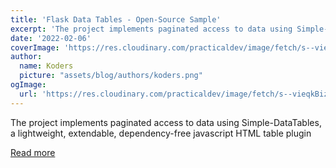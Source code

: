 ```yaml
---
title: 'Flask Data Tables - Open-Source Sample'
excerpt: 'The project implements paginated access to data using Simple-DataTables, a lightweight, extendable, dependency-free javascript HTML table plugin'
date: '2022-02-06'
coverImage: 'https://res.cloudinary.com/practicaldev/image/fetch/s--vieqkBiz--/c_imagga_scale,f_auto,fl_progressive,h_420,q_auto,w_1000/https://dev-to-uploads.s3.amazonaws.com/uploads/articles/hins06ak8y0r60ztz12m.png'
author:
  name: Koders
  picture: "assets/blog/authors/koders.png"
ogImage:
  url: 'https://res.cloudinary.com/practicaldev/image/fetch/s--vieqkBiz--/c_imagga_scale,f_auto,fl_progressive,h_420,q_auto,w_1000/https://dev-to-uploads.s3.amazonaws.com/uploads/articles/hins06ak8y0r60ztz12m.png'
---
```


The project implements paginated access to data using Simple-DataTables, a lightweight, extendable, dependency-free javascript HTML table plugin

[Read more](https://dev.to/sm0ke/flask-data-tables-open-source-sample-214m)

